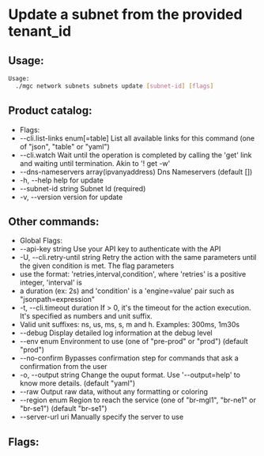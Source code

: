 # Update a subnet from the provided tenant_id

## Usage:
```bash
Usage:
  ./mgc network subnets subnets update [subnet-id] [flags]
```

## Product catalog:
- Flags:
- --cli.list-links enum[=table]            List all available links for this command (one of "json", "table" or "yaml")
- --cli.watch                              Wait until the operation is completed by calling the 'get' link and waiting until termination. Akin to '! get -w'
- --dns-nameservers array(ipvanyaddress)   Dns Nameservers (default [])
- -h, --help                                   help for update
- --subnet-id string                       Subnet Id (required)
- -v, --version                                version for update

## Other commands:
- Global Flags:
- --api-key string           Use your API key to authenticate with the API
- -U, --cli.retry-until string   Retry the action with the same parameters until the given condition is met. The flag parameters
- use the format: 'retries,interval,condition', where 'retries' is a positive integer, 'interval' is
- a duration (ex: 2s) and 'condition' is a 'engine=value' pair such as "jsonpath=expression"
- -t, --cli.timeout duration     If > 0, it's the timeout for the action execution. It's specified as numbers and unit suffix.
- Valid unit suffixes: ns, us, ms, s, m and h. Examples: 300ms, 1m30s
- --debug                    Display detailed log information at the debug level
- --env enum                 Environment to use (one of "pre-prod" or "prod") (default "prod")
- --no-confirm               Bypasses confirmation step for commands that ask a confirmation from the user
- -o, --output string            Change the ouput format. Use '--output=help' to know more details. (default "yaml")
- --raw                      Output raw data, without any formatting or coloring
- --region enum              Region to reach the service (one of "br-mgl1", "br-ne1" or "br-se1") (default "br-se1")
- --server-url uri           Manually specify the server to use

## Flags:
```bash

```

